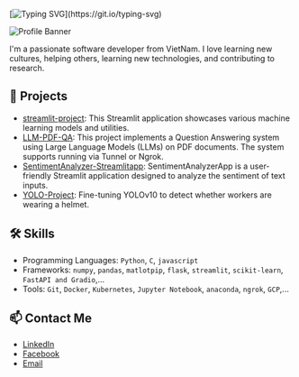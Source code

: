 [![Typing SVG](https://readme-typing-svg.demolab.com?font=Fira+Code&pause=1000&color=F70000&random=false&width=500&lines=Hi+there%2C+I'm+Nguyen+Quoc+Huy+(Leo);I'm+passionate+about+knowledge%2C+Stoicism.)](https://git.io/typing-svg)

![Profile Banner](https://user-images.githubusercontent.com/74038190/225813708-98b745f2-7d22-48cf-9150-083f1b00d6c9.gif)

I'm a passionate software developer from VietNam. I love learning new cultures, helping others, learning new technologies, and contributing to research.

## 🚀 Projects
- [streamlit-project](https://github.com/NguyenHuy190303/streamlit-project): This Streamlit application showcases various machine learning models and utilities.
- [LLM-PDF-QA](https://github.com/NguyenHuy190303/LLM-PDF-QA): This project implements a Question Answering system using Large Language Models (LLMs) on PDF documents. The system supports running via Tunnel or Ngrok.
- [SentimentAnalyzer-Streamlitapp](https://github.com/NguyenHuy190303/SentimentAnalyzer-Streamlitapp): SentimentAnalyzerApp is a user-friendly Streamlit application designed to analyze the sentiment of text inputs.
- [YOLO-Project](https://github.com/NguyenHuy190303/YOLO-Project): Fine-tuning YOLOv10 to detect whether workers are wearing a helmet.

## 🛠️ Skills
- Programming Languages: `Python`, `C`, `javascript`
- Frameworks: `numpy`, `pandas`, `matlotpip`, `flask`, `streamlit`, `scikit-learn`, `FastAPI and Gradio`,...
- Tools: `Git`, `Docker`, `Kubernetes`, `Jupyter Notebook`, `anaconda`, `ngrok`, `GCP`,...

## 📫 Contact Me
- [LinkedIn](https://www.linkedin.com/in/huy-nguy%E1%BB%85n-5552b22aa/)
- [Facebook](https://www.facebook.com/Flinnismine/)
- [Email](nguyenhuy190303@gmail.com)
